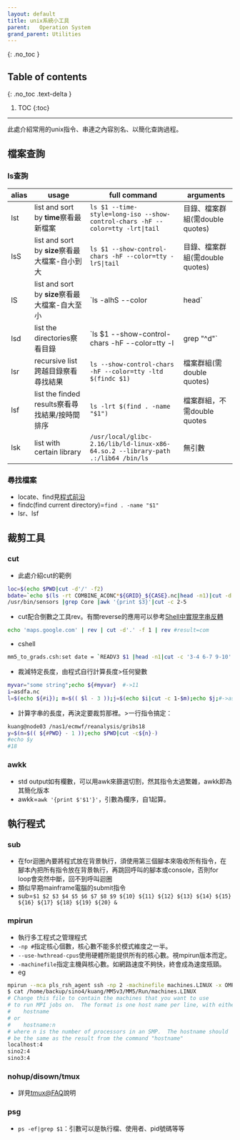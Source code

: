 ```yaml
---
layout: default
title: unix系統小工具
parent:   Operation System
grand_parent: Utilities
---
```


{: .no_toc }

## Table of contents
{: .no_toc .text-delta }

1. TOC 
{:toc}

---
此處介紹常用的unix指令、串連之內容別名、以簡化查詢過程。

## 檔案查詢
### ls查詢

|alias|usage|full command|arguments|
|----|----|----|----|
|lst|list and sort by **time**察看最新檔案|`ls $1 --time-style=long-iso --show-control-chars -hF --color=tty -lrt\|tail`|目錄、檔案群組(需double quotes)|
|lsS|list and sort by **size**察看最大檔案-自小到大|`ls $1 --show-control-chars -hF --color=tty -lrS\|tail`|目錄、檔案群組(需double quotes)|
|lS|list and sort by **size**察看最大檔案-自大至小|`ls -alhS --color|head`|無引數|
|lsd|list the directories察看目錄|`ls $1 --show-control-chars -hF --color=tty -l|grep "^d"`|目錄、檔案群組(需double quotes)|
|lsr|recursive list跨越目錄察看尋找結果|`ls --show-control-chars -hF --color=tty -ltd $(findc $1)`|檔案群組(需double quotes)|
|lsf|list the finded results察看尋找結果/按時間排序|`ls -lrt $(find . -name "$1")`|檔案群組，不需double quotes|
|lsk|list with certain library|`/usr/local/glibc-2.16/lib/ld-linux-x86-64.so.2 --library-path .:/lib64 /bin/ls`|無引數|

### 尋找檔案
- locate、find見[程式前沿](https://codertw.com/前端開發/392150/)
- findc(find current directory)=`find . -name "$1"`
- lsr、lsf

## 裁剪工具

### cut
- 此處介紹cut的範例

```bash
loc=$(echo $PWD|cut -d'/' -f2)
bdate=`echo $(ls -rt COMBINE_ACONC*${GRID}_${CASE}.nc|head -n1)|cut -d'_' -f7`
/usr/bin/sensors |grep Core |awk '{print $3}'|cut -c 2-5
```
- cut配合倒數之工具rev。有關reverse的應用可以參考[Shell中實現字串反轉](https://codertw.com/前端開發/393303/)

```bash
echo 'maps.google.com' | rev | cut -d'.' -f 1 | rev #result=com
```
- cshell

```bash
mm5_to_grads.csh:set date = `READV3 $1 |head -n1|cut -c '3-4 6-7 9-10' `
```
- 裁減特定長度，由程式自行計算長度>任何變數

```bash
myvar="some string";echo ${#myvar}  #->11
i=asdfa.nc
l=$(echo ${#i}); m=$(( $l - 3 ));j=$(echo $i|cut -c 1-$m);echo $j;#->asdfa
```
- 計算字串的長度，再決定要裁剪那裡。>一行指令搞定：

```bash
kuang@node03 /nas1/ecmwf/reanalysis/gribs18
y=$(n=$(( ${#PWD} - 1 ));echo $PWD|cut -c${n}-)
#echo $y
#18
```


### awkk
- std output如有欄數，可以用awk來篩選切割，然其指令太過繁雜，awkk即為其簡化版本
- awkk=`awk '{print $'$1'}'`，引數為欄序，自1起算。

## 執行程式
### sub
- 在for迴圈內要將程式放在背景執行，須使用第三個腳本來吸收所有指令，在腳本內把所有指令放在背景執行，再跳回呼叫的腳本或console，否則for loop會突然中斷，回不到呼叫迴圈
- 類似早期mainframe電腦的submit指令
- sub=`$1 $2 $3 $4 $5 $6 $7 $8 $9 ${10} ${11} ${12} ${13} ${14} ${15} ${16} ${17} ${18} ${19} ${20} &`

### mpirun
- 執行多工程式之管理程式
- `-np #`指定核心個數，核心數不能多於模式維度之一半。
- `--use-hwthread-cpus`使用硬體所能提供所有的核心數。視mpirun版本而定。
- `-machinefile`指定主機與核心數。如網路速度不夠快，終會成為速度瓶頸。
- eg

```bash
mpirun --mca pls_rsh_agent ssh -np 2 -machinefile machines.LINUX -x OMP_NUM_THREADS ./hello
$ cat /home/backup/sino4/kuang/MM5v3/MM5/Run/machines.LINUX
# Change this file to contain the machines that you want to use
# to run MPI jobs on.  The format is one host name per line, with either
#    hostname
# or
#    hostname:n
# where n is the number of processors in an SMP.  The hostname should
# be the same as the result from the command "hostname"
localhost:4
sino2:4
sino3:4
```

### nohup/disown/tmux
- 詳見[tmux@FAQ](https://sinotec2.github.io/Focus-on-Air-Quality/utilities/OperationSystem/tmux/)說明

### psg
- `ps -ef|grep $1`：引數可以是執行檔、使用者、pid號碼等等

